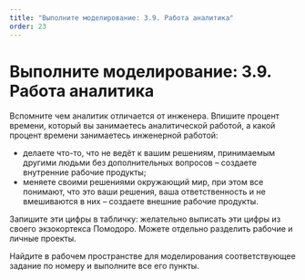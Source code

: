 ```yaml
---
title: "Выполните моделирование: 3.9. Работа аналитика"
order: 23
---
```


# Выполните моделирование: 3.9. Работа аналитика

Вспомните чем аналитик отличается от инженера. Впишите процент времени, который вы занимаетесь аналитической работой, а какой процент времени занимаетесь инженерной работой:

* делаете что-то, что не ведёт к вашим решениям, принимаемым другими людьми без дополнительных вопросов – создаете внутренние рабочие продукты;
* меняете своими решениями окружающий мир, при этом все понимают, что это ваши решения, ваша ответственность и не вмешиваются в них – создаете внешние рабочие продукты.

Запишите эти цифры в табличку: желательно выписать эти цифры из своего экзокортекса Помодоро. Можете отдельно разделить рабочие и личные проекты.

Найдите в рабочем пространстве для моделирования соответствующее задание по номеру и выполните все его пункты.

